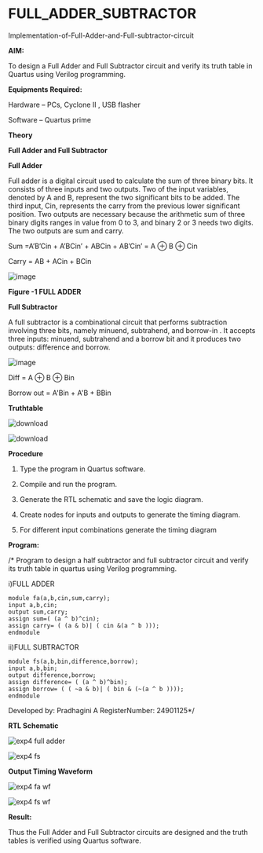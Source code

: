 # FULL_ADDER_SUBTRACTOR

Implementation-of-Full-Adder-and-Full-subtractor-circuit

**AIM:**

To design a Full Adder and Full Subtractor circuit and verify its truth table in Quartus using Verilog programming.

**Equipments Required:**

Hardware – PCs, Cyclone II , USB flasher

Software – Quartus prime

**Theory**

**Full Adder and Full Subtractor**

**Full Adder**

Full adder is a digital circuit used to calculate the sum of three binary bits. It consists of three inputs and two outputs. Two of the input variables, denoted by A and B, represent the two significant bits to be added. The third input, Cin, represents the carry from the previous lower significant position. Two outputs are necessary because the arithmetic sum of three binary digits ranges in value from 0 to 3, and binary 2 or 3 needs two digits. The two outputs are sum and carry.

Sum =A’B’Cin + A’BCin’ + ABCin + AB’Cin’ = A ⊕ B ⊕ Cin 

Carry = AB + ACin + BCin

![image](https://github.com/naavaneetha/FULL_ADDER_SUBTRACTOR/assets/154305477/0f30ba51-5ffb-4198-845f-18e054f675e7)

**Figure -1 FULL ADDER**

**Full Subtractor**

A full subtractor is a combinational circuit that performs subtraction involving three bits, namely minuend, subtrahend, and borrow-in . It accepts three inputs: minuend, subtrahend and a borrow bit and it produces two outputs: difference and borrow.

![image](https://github.com/naavaneetha/FULL_ADDER_SUBTRACTOR/assets/154305477/02b24f51-ab51-4304-9ad6-7b81ffc1ead5)

Diff = A ⊕ B ⊕ Bin 

Borrow out = A'Bin + A'B + BBin

**Truthtable**

![download](https://github.com/user-attachments/assets/a548191a-cfa8-41c2-ad4c-977ad84be9c0)


![download](https://github.com/user-attachments/assets/9b11ded6-d735-4321-a14d-0e644219254a)


**Procedure**

1. Type the program in Quartus software.
  
2. Compile and run the program.
  
3. Generate the RTL schematic and save the logic diagram.
   
4. Create nodes for inputs and outputs to generate the timing diagram.

5. For different input combinations generate the timing diagram
   
**Program:**

/* Program to design a half subtractor and full subtractor circuit and verify its truth table in quartus using Verilog programming. 

i)FULL ADDER

```
module fa(a,b,cin,sum,carry);
input a,b,cin;
output sum,carry;
assign sum=( (a ^ b)^cin);
assign carry= ( (a & b)| ( cin &(a ^ b )));
endmodule
```
ii)FULL SUBTRACTOR

```
module fs(a,b,bin,difference,borrow);
input a,b,bin;
output difference,borrow;
assign difference= ( (a ^ b)^bin);
assign borrow= ( ( ~a & b)| ( bin & (~(a ^ b ))));
endmodule
```

Developed by: Pradhagini A RegisterNumber: 24901125*/

**RTL Schematic**

![exp4 full adder](https://github.com/user-attachments/assets/6e3a3f86-61e7-407c-b852-f8d50e2352c0)

![exp4 fs](https://github.com/user-attachments/assets/d8100773-31e3-4e3e-be14-6a9822842d37)

**Output Timing Waveform**

![exp4 fa wf](https://github.com/user-attachments/assets/e6c5eaec-bc7b-4c6e-9fc8-50e11fa419c8)

![exp4 fs wf](https://github.com/user-attachments/assets/abff7b3b-6c33-42c5-ae54-c5dda9f2bed6)

**Result:**

Thus the Full Adder and Full Subtractor circuits are designed and the truth tables is verified using Quartus software.




